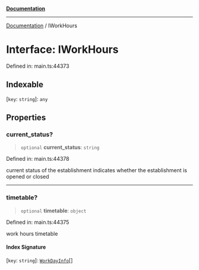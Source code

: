 [**Documentation**](../README.md)

***

[Documentation](../README.md) / IWorkHours

# Interface: IWorkHours

Defined in: main.ts:44373

## Indexable

\[`key`: `string`\]: `any`

## Properties

### current\_status?

> `optional` **current\_status**: `string`

Defined in: main.ts:44378

current status of the establishment
indicates whether the establishment is opened or closed

***

### timetable?

> `optional` **timetable**: `object`

Defined in: main.ts:44375

work hours timetable

#### Index Signature

\[`key`: `string`\]: [`WorkDayInfo`](../classes/WorkDayInfo.md)[]

